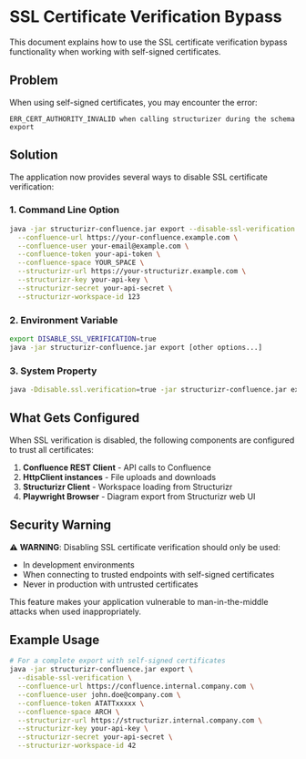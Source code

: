 # SSL Certificate Verification Bypass

This document explains how to use the SSL certificate verification bypass functionality when working with self-signed certificates.

## Problem

When using self-signed certificates, you may encounter the error:
```
ERR_CERT_AUTHORITY_INVALID when calling structurizer during the schema export
```

## Solution

The application now provides several ways to disable SSL certificate verification:

### 1. Command Line Option
```bash
java -jar structurizr-confluence.jar export --disable-ssl-verification \
  --confluence-url https://your-confluence.example.com \
  --confluence-user your-email@example.com \
  --confluence-token your-api-token \
  --confluence-space YOUR_SPACE \
  --structurizr-url https://your-structurizr.example.com \
  --structurizr-key your-api-key \
  --structurizr-secret your-api-secret \
  --structurizr-workspace-id 123
```

### 2. Environment Variable
```bash
export DISABLE_SSL_VERIFICATION=true
java -jar structurizr-confluence.jar export [other options...]
```

### 3. System Property
```bash
java -Ddisable.ssl.verification=true -jar structurizr-confluence.jar export [other options...]
```

## What Gets Configured

When SSL verification is disabled, the following components are configured to trust all certificates:

1. **Confluence REST Client** - API calls to Confluence
2. **HttpClient instances** - File uploads and downloads
3. **Structurizr Client** - Workspace loading from Structurizr
4. **Playwright Browser** - Diagram export from Structurizr web UI

## Security Warning

⚠️ **WARNING**: Disabling SSL certificate verification should only be used:
- In development environments
- When connecting to trusted endpoints with self-signed certificates
- Never in production with untrusted certificates

This feature makes your application vulnerable to man-in-the-middle attacks when used inappropriately.

## Example Usage

```bash
# For a complete export with self-signed certificates
java -jar structurizr-confluence.jar export \
  --disable-ssl-verification \
  --confluence-url https://confluence.internal.company.com \
  --confluence-user john.doe@company.com \
  --confluence-token ATATTxxxxx \
  --confluence-space ARCH \
  --structurizr-url https://structurizr.internal.company.com \
  --structurizr-key your-api-key \
  --structurizr-secret your-api-secret \
  --structurizr-workspace-id 42
```